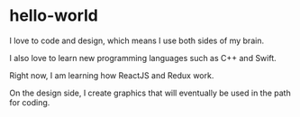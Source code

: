# hello-world

I love to code and design, which means I use both sides of my brain.

I also love to learn new programming languages such as C++ and Swift.

Right now, I am learning how ReactJS and Redux work.

On the design side, I create graphics that will eventually be used in the path for coding.
